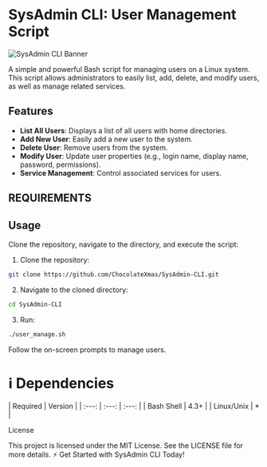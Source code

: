 # SysAdmin CLI: User Management Script

![SysAdmin CLI Banner](https://img.shields.io/badge/SysAdmin%20CLI-User%20Management-blue)

A simple and powerful Bash script for managing users on a Linux system. This script allows administrators to easily list, add, delete, and modify users, as well as manage related services.

## Features

- **List All Users**: Displays a list of all users with home directories.
- **Add New User**: Easily add a new user to the system.
- **Delete User**: Remove users from the system.
- **Modify User**: Update user properties (e.g., login name, display name, password, permissions).
- **Service Management**: Control associated services for users.

## REQUIREMENTS



## Usage

Clone the repository, navigate to the directory, and execute the script:

1. Clone the repository:
```bash
git clone https://github.com/ChocolateXmas/SysAdmin-CLI.git
```
2. Navigate to the cloned directory:
```bash
cd SysAdmin-CLI
```

3. Run:
```bash
./user_manage.sh
```
Follow the on-screen prompts to manage users.

# :information_source: Dependencies

| Required | Version |
| :---: | :---: | :---: |
| Bash Shell | 4.3+ |
| Linux/Unix | * |

License

This project is licensed under the MIT License. See the LICENSE file for more details.
⚡ Get Started with SysAdmin CLI Today!